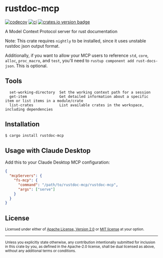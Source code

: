 # rustdoc-mcp

[![codecov](https://codecov.io/gh/jbr/rustdoc-mcp/graph/badge.svg?token=FDpsPBK9zl)](https://codecov.io/gh/jbr/rustdoc-mcp)
[![ci][ci-badge]][ci]
[![crates.io version badge][version-badge]][crate]

[ci]: https://github.com/jbr/rustdoc-mcp/actions?query=workflow%3ACI
[ci-badge]: https://github.com/jbr/rustdoc-mcp/workflows/CI/badge.svg
[version-badge]: https://img.shields.io/crates/v/rustdoc-mcp.svg?style=flat-square
[crate]: https://crates.io/crates/rustdoc-mcp



A Model Context Protocol server for rust documentation

Note: This crate requires `nightly` to be installed, since it uses unstable rustdoc json output format.

Additionally, if you want to allow your MCP users to reference `std`, `core`, `alloc`, `proc_macro`,
and `test`, you'll need to `rustup component add rust-docs-json`. This is optional.

## Tools
```
  set-working-directory  Set the working context path for a session
  get-item               Get detailed information about a specific item or list items in a module/crate
  list-crates            List available crates in the workspace, including dependencies
```

## Installation

```bash
$ cargo install rustdoc-mcp
```

## Usage with Claude Desktop

Add this to your Claude Desktop MCP configuration:

```json
{
  "mcpServers": {
    "fs-mcp": {
      "command": "/path/to/rustdoc-mcp/rustdoc-mcp",
      "args": ["serve"]
    }
  }
}
```


## License

<sup>
Licensed under either of <a href="LICENSE-APACHE">Apache License, Version
2.0</a> or <a href="LICENSE-MIT">MIT license</a> at your option.
</sup>

---

<sub>
Unless you explicitly state otherwise, any contribution intentionally submitted
for inclusion in this crate by you, as defined in the Apache-2.0 license, shall
be dual licensed as above, without any additional terms or conditions.
</sub>

